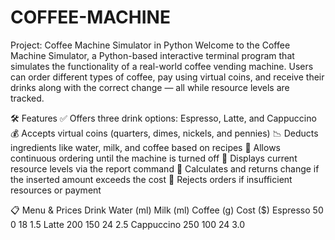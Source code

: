 # COFFEE-MACHINE
Project: Coffee Machine Simulator in Python
Welcome to the Coffee Machine Simulator, a Python-based interactive terminal program that simulates the functionality of a real-world coffee vending machine. Users can order different types of coffee, pay using virtual coins, and receive their drinks along with the correct change — all while resource levels are tracked.

🛠️ Features
✅ Offers three drink options: Espresso, Latte, and Cappuccino
💰 Accepts virtual coins (quarters, dimes, nickels, and pennies)
📉 Deducts ingredients like water, milk, and coffee based on recipes
🔁 Allows continuous ordering until the machine is turned off
🧾 Displays current resource levels via the report command
💸 Calculates and returns change if the inserted amount exceeds the cost
🚫 Rejects orders if insufficient resources or payment

📋 Menu & Prices
Drink          	Water (ml)	Milk (ml)	  Coffee (g)	 Cost ($)
Espresso            	50      	0          	18       	1.5
Latte               	200	      150	        24	      2.5
Cappuccino	          250     	100	        24	      3.0

